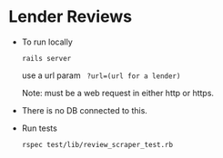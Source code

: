 # Lender Reviews

* To run locally

	`rails server`

	use a url param ` ?url=(url for a lender)`

	Note: must be a web request in either http or https.

* There is no DB connected to this.

* Run tests 
	
	`rspec test/lib/review_scraper_test.rb` 

